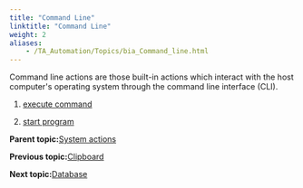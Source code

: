 ```yaml
--- 
title: "Command Line"
linktitle: "Command Line"
weight: 2
aliases: 
    - /TA_Automation/Topics/bia_Command_line.html
---
```


Command line actions are those built-in actions which interact with the host computer's operating system through the command line interface \(CLI\).

1.  [execute command](/TA_Automation/Topics/bia_execute_command.html)  

2.  [start program](/TA_Automation/Topics/bia_start_program.html)  


**Parent topic:**[System actions](/TA_Automation/Topics/bia_System.html)

**Previous topic:**[Clipboard](/TA_Automation/Topics/bia_clipboard.html)

**Next topic:**[Database](/TA_Automation/Topics/bia_Database.html)

